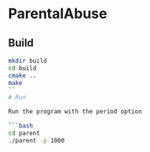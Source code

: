 # ParentalAbuse

## Build
```bash
mkdir build
cd build
cmake ..
make
``
# Run

Run the program with the period option

```bash
cd parent 
./parent -p 1000
```
